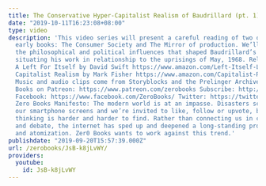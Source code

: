 ```yaml
---
title: The Conservative Hyper-Capitalist Realism of Baudrillard (pt. 1)
date: "2019-10-11T16:23:08+08:00"
type: video
description: 'This video series will present a careful reading of two of Baudrillard’s
  early books: The Consumer Society and The Mirror of production. We’ll consider both
  the philosophical and political influences that shaped Baudrillard’s thought while
  situating his work in relationship to the uprisings of May, 1968. Relevant Books
  A Left For Itself by David Swift https://www.amazon.com/Left-Itself-Left-Wing-Hobbyists-Radicalism/dp/1789040736
  Capitalist Realism by Mark Fisher https://www.amazon.com/Capitalist-Realism-There-No-Alternative/dp/1846943175
  Music and audio clips come from Storyblocks and the Prelinger Archive Support Zero
  Books on Patreon: https://www.patreon.com/zerobooks Subscribe: http://bit.ly/SubZeroBooks
  Facebook: https://www.facebook.com/ZeroBooks/ Twitter: https://twitter.com/zer0books
  Zero Books Manifesto: The modern world is at an impasse. Disasters scroll across
  our smartphone screens and we’re invited to like, follow or upvote, but critical
  thinking is harder and harder to find. Rather than connecting us in common struggle
  and debate, the internet has sped up and deepened a long-standing process of alienation
  and atomization. Zer0 Books wants to work against this trend.'
publishdate: "2019-09-20T15:57:39.000Z"
url: /zerobooks/JsB-k8jLvWY/
providers:
  youtube:
    id: JsB-k8jLvWY
---
```

